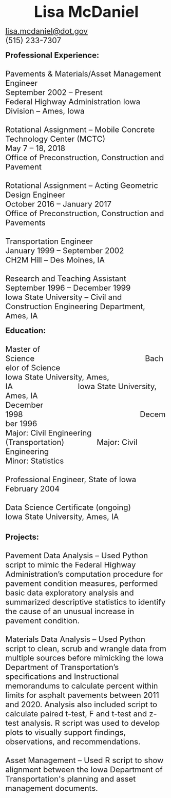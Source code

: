 <font size="8"> <center> **Lisa McDaniel** </center> </font> 
<br>
<font size="5">
lisa.mcdaniel@dot.gov  
(515) 233-7307</font>
<br><br>
<font size="5"> **Professional Experience:**  
<br>
Pavements & Materials/Asset Management Engineer  
September 2002 – Present  
Federal Highway Administration Iowa Division – Ames, Iowa
<br><br>
Rotational Assignment – Mobile Concrete Technology Center (MCTC)  
May 7 – 18, 2018  
Office of Preconstruction, Construction and Pavement
<br><br>
Rotational Assignment – Acting Geometric Design Engineer  
October 2016 – January 2017  
Office of Preconstruction, Construction and Pavements
<br><br>
Transportation Engineer  
January 1999 – September 2002  
CH2M Hill – Des Moines, IA
<br><br>
Research and Teaching Assistant  
September 1996 – December 1999  
Iowa State University – Civil and Construction Engineering Department, Ames, IA
</font>
<br><br>
<font size="5"> **Education:**
<br><br> 
Master of Science&nbsp;&nbsp;&nbsp;&nbsp;&nbsp;&nbsp;&nbsp;&nbsp;&nbsp;&nbsp;&nbsp;&nbsp;&nbsp;&nbsp;&nbsp;&nbsp;&nbsp;&nbsp;&nbsp;&nbsp;&nbsp;&nbsp;&nbsp;&nbsp;&nbsp;&nbsp;&nbsp;&nbsp;&nbsp;&nbsp;&nbsp;&nbsp;&nbsp;&nbsp;&nbsp;&nbsp;&nbsp;&nbsp;&nbsp;&nbsp;&nbsp;&nbsp;&nbsp;&nbsp;&nbsp;&nbsp;&nbsp;&nbsp;&nbsp;&nbsp;&nbsp;Bachelor of Science  
Iowa State University, Ames, IA&nbsp;&nbsp;&nbsp;&nbsp;&nbsp;&nbsp;&nbsp;&nbsp;&nbsp;&nbsp;&nbsp;&nbsp;&nbsp;&nbsp;&nbsp;&nbsp;&nbsp;&nbsp;&nbsp;&nbsp;&nbsp;&nbsp;&nbsp;&nbsp;&nbsp;&nbsp;&nbsp;&nbsp;&nbsp;&nbsp;Iowa State University, Ames, IA  
December 1998&nbsp;&nbsp;&nbsp;&nbsp;&nbsp;&nbsp;&nbsp;&nbsp;&nbsp;&nbsp;&nbsp;&nbsp;&nbsp;&nbsp;&nbsp;&nbsp;&nbsp;&nbsp;&nbsp;&nbsp;&nbsp;&nbsp;&nbsp;&nbsp;&nbsp;&nbsp;&nbsp;&nbsp;&nbsp;&nbsp;&nbsp;&nbsp;&nbsp;&nbsp;&nbsp;&nbsp;&nbsp;&nbsp;&nbsp;&nbsp;&nbsp;&nbsp;&nbsp;&nbsp;&nbsp;&nbsp;&nbsp;&nbsp;&nbsp;&nbsp;&nbsp;&nbsp;&nbsp;&nbsp;December 1996  
Major: Civil Engineering (Transportation)&nbsp;&nbsp;&nbsp;&nbsp;&nbsp;&nbsp;&nbsp;&nbsp;&nbsp;&nbsp;&nbsp;&nbsp;&nbsp;&nbsp;&nbsp;Major: Civil Engineering  
Minor: Statistics	
<br>
Professional Engineer, State of Iowa  
February 2004
<br>  
Data Science Certificate (ongoing)  
Iowa State University, Ames, IA
</font>  
<br><br>
<font size="5"> **Projects:**
<br><br>
Pavement Data Analysis – Used Python script to mimic the Federal Highway Administration’s computation procedure for pavement condition measures, performed basic data exploratory analysis and summarized descriptive statistics to identify the cause of an unusual increase in pavement condition.  
<br>
Materials Data Analysis – Used Python script to clean, scrub and wrangle data from multiple sources before mimicking the Iowa Department of Transportation’s specifications and Instructional memorandums to calculate percent within limits for asphalt pavements between 2011 and 2020.  Analysis also included script to calculate paired t-test, F and t-test and z-test analysis.  R script was used to develop plots to visually support findings, observations, and recommendations.  
<br>
Asset Management – Used R script to show alignment between the Iowa Department of Transportation's planning and asset management documents. 
</font>
